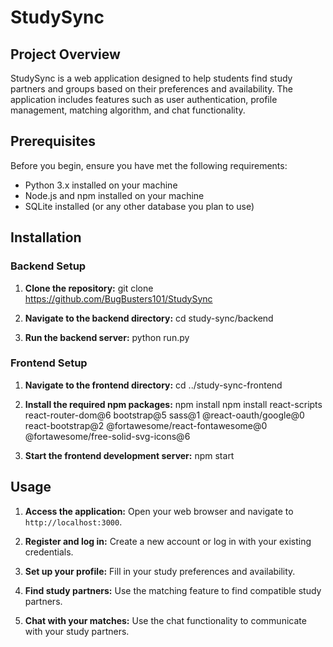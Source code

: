 # StudySync

## Project Overview

StudySync is a web application designed to help students find study partners and groups based on their preferences and availability. The application includes features such as user authentication, profile management, matching algorithm, and chat functionality.

## Prerequisites

Before you begin, ensure you have met the following requirements:
- Python 3.x installed on your machine
- Node.js and npm installed on your machine
- SQLite installed (or any other database you plan to use)

## Installation

### Backend Setup

1. **Clone the repository:**
    git clone https://github.com/BugBusters101/StudySync

2. **Navigate to the backend directory:**
    cd study-sync/backend

3. **Run the backend server:**
    python run.py

### Frontend Setup

1. **Navigate to the frontend directory:**
    cd ../study-sync-frontend

2. **Install the required npm packages:**
    npm install
    npm install react-scripts react-router-dom@6 bootstrap@5 sass@1 @react-oauth/google@0 react-bootstrap@2 @fortawesome/react-fontawesome@0 @fortawesome/free-solid-svg-icons@6

3. **Start the frontend development server:**
    npm start

## Usage

1. **Access the application:**
    Open your web browser and navigate to `http://localhost:3000`.

2. **Register and log in:**
    Create a new account or log in with your existing credentials.

3. **Set up your profile:**
    Fill in your study preferences and availability.

4. **Find study partners:**
    Use the matching feature to find compatible study partners.

5. **Chat with your matches:**
    Use the chat functionality to communicate with your study partners.
